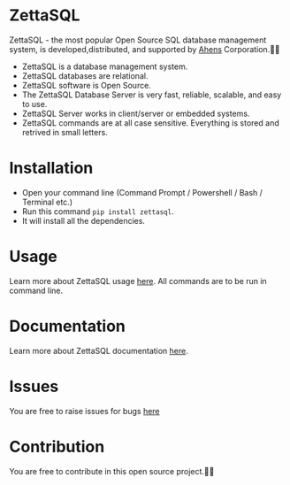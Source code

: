 # ZettaSQL
ZettaSQL - the most popular Open Source SQL database management system, is developed,distributed, and supported by [Ahens](https://ahens.rf.gd) Corporation.🧠🕋

- ZettaSQL is a database management system.
- ZettaSQL databases are relational.
- ZettaSQL software is Open Source.
- The ZettaSQL Database Server is very fast, reliable, scalable, and easy to use.
- ZettaSQL Server works in client/server or embedded systems.
- ZettaSQL commands are at all case sensitive. Everything is stored and retrived in small letters.

# Installation
- Open your command line (Command Prompt / Powershell / Bash / Terminal etc.)
- Run this command `pip install zettasql`.
- It will install all the dependencies.

# Usage
Learn more about ZettaSQL usage [here](https://soumadeepchoudhury.github.io/zettasql/). All commands are to be run in command line.

# Documentation
Learn more about ZettaSQL documentation [here](https://soumadeepchoudhury.github.io/zettasql/).

# Issues
You are free to raise issues for bugs [here](https://github.com/SoumadeepChoudhury/zettasql/issues)


# Contribution
You are free to contribute in this open source project.🎉🎉